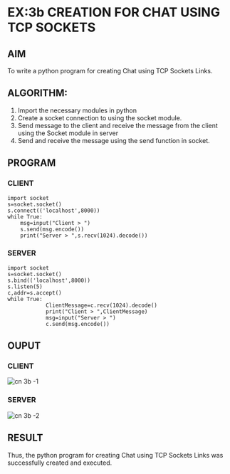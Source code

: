 # EX:3b CREATION FOR CHAT USING TCP SOCKETS
## AIM
To write a python program for creating Chat using TCP Sockets Links.
## ALGORITHM:
1. Import the necessary modules in python
2. Create a socket connection to using the socket module.
3. Send message to the client and receive the message from the client using the Socket module in
 server
4. Send and receive the message using the send function in socket.
## PROGRAM
### CLIENT
```
import socket 
s=socket.socket() 
s.connect(('localhost',8000)) 
while True: 
    msg=input("Client > ") 
    s.send(msg.encode()) 
    print("Server > ",s.recv(1024).decode())
```
### SERVER
```
import socket 
s=socket.socket() 
s.bind(('localhost',8000)) 
s.listen(5) 
c,addr=s.accept() 
while True: 
            ClientMessage=c.recv(1024).decode() 
            print("Client > ",ClientMessage) 
            msg=input("Server > ") 
            c.send(msg.encode())
```
## OUPUT
### CLIENT

![cn 3b -1](https://github.com/jeeva078/3b_CHAT_USING_TCP_SOCKETS/assets/147048597/2df7b0d4-a5a9-4da7-a588-6a743ba2a476)

### SERVER

![cn 3b -2](https://github.com/jeeva078/3b_CHAT_USING_TCP_SOCKETS/assets/147048597/411e24fc-be4b-454c-8ff7-a5b3db6eec79)

## RESULT
Thus, the python program for creating Chat using TCP Sockets Links was successfully 
created and executed.

